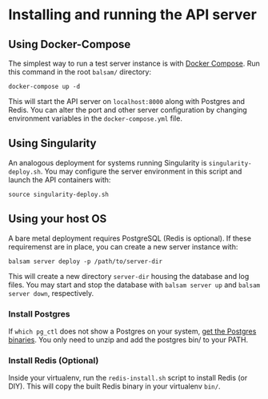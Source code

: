 # Installing and running the API server

## Using Docker-Compose

The simplest way to run a test server instance is with 
[Docker Compose](https://docs.docker.com/compose/).
Run this command in the root `balsam/` directory:

```
docker-compose up -d
```

This will start the API server on `localhost:8000` along with Postgres and Redis.
You can alter the port and other server configuration by changing environment variables
in the `docker-compose.yml` file.

## Using Singularity

An analogous deployment for systems running Singularity is `singularity-deploy.sh`.  You may configure the server environment in this script and launch the API containers with:

```
source singularity-deploy.sh
```

## Using your host OS

A bare metal deployment requires PostgreSQL (Redis is optional). If these requiremenst are in place, you can create a new server instance with:
```
balsam server deploy -p /path/to/server-dir
```

This will create a new directory `server-dir` housing the database and log files.  You may start and stop the database with `balsam server up` and `balsam server down`, respectively.

### Install Postgres

If `which pg_ctl`  does not show a Postgres on your system, [get the Postgres binaries](https://www.enterprisedb.com/download-postgresql-binaries).
You only need to unzip and add the postgres bin/ to your PATH.

### Install Redis (Optional)

Inside your virtualenv, run the `redis-install.sh` script to install Redis (or DIY). This will copy the built Redis binary in your virtualenv `bin/`.